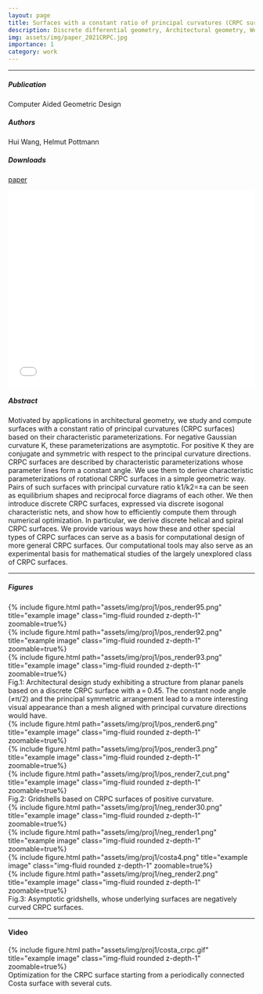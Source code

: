 ```yaml
---
layout: page
title: Surfaces with a constant ratio of principal curvatures (CRPC surfaces)
description: Discrete differential geometry, Architectural geometry, Weingarten surface, Characteristic parameterization, Constant ratio of principal curvatures, Principal symmetric net
img: assets/img/paper_2021CRPC.jpg
importance: 1
category: work
---
```


------
##### **Publication**
Computer Aided Geometric Design

##### **Authors**
Hui Wang, Helmut Pottmann

##### **Downloads**
[paper](assets/pdf/2022_crpc.pdf)

<iframe src="/assets/pdf/2022_crpc.pdf#toolbar=0" 
width="100%" height=400 frameborder="0" style="border: none;">
</iframe>

##### **Abstract**
Motivated by applications in architectural geometry, we study and compute surfaces with a constant ratio of principal curvatures (CRPC surfaces) based on their characteristic parameterizations. For negative Gaussian curvature K, these parameterizations are asymptotic. For positive K they are conjugate and symmetric with respect to the principal curvature directions. CRPC surfaces are described by characteristic parameterizations whose parameter lines form a constant angle. We use them to derive characteristic parameterizations of rotational CRPC surfaces in a simple geometric way. Pairs of such surfaces with principal curvature ratio k1/k2=±a can be seen as equilibrium shapes and reciprocal force diagrams of each other. We then introduce discrete CRPC surfaces, expressed via discrete isogonal characteristic nets, and show how to efficiently compute them through numerical optimization. In particular, we derive discrete helical and spiral CRPC surfaces. We provide various ways how these and other special types of CRPC surfaces can serve as a basis for computational design of more general CRPC surfaces. Our computational tools may also serve as an experimental basis for mathematical studies of the largely unexplored class of CRPC surfaces.

------

##### **Figures**

<div class="row">
    <div class="col-sm mt-3 mt-md-0">
        {% include figure.html path="assets/img/proj1/pos_render95.png" title="example image" class="img-fluid rounded z-depth-1" zoomable=true%}
    </div>
    <div class="col-sm mt-3 mt-md-0">
        {% include figure.html path="assets/img/proj1/pos_render92.png" title="example image" class="img-fluid rounded z-depth-1" zoomable=true%}
    </div>
    <div class="col-sm mt-3 mt-md-0">
        {% include figure.html path="assets/img/proj1/pos_render93.png" title="example image" class="img-fluid rounded z-depth-1" zoomable=true%}
    </div>
</div>
Fig.1: Architectural design study exhibiting a structure from planar panels based on a discrete CRPC surface with a = 0.45. The constant node angle (≠π/2) and the principal symmetric arrangement lead to a more interesting visual appearance than a mesh aligned with principal curvature directions would have.


<div class="row">
    <div class="col-sm mt-3 mt-md-0">
        {% include figure.html path="assets/img/proj1/pos_render6.png" title="example image" class="img-fluid rounded z-depth-1" zoomable=true%}
    </div>
    <div class="col-sm mt-3 mt-md-0">
        {% include figure.html path="assets/img/proj1/pos_render3.png" title="example image" class="img-fluid rounded z-depth-1" zoomable=true%}
    </div>
    <div class="col-sm mt-3 mt-md-0">
        {% include figure.html path="assets/img/proj1/pos_render7_cut.png" title="example image" class="img-fluid rounded z-depth-1" zoomable=true%}
    </div>
</div>
Fig.2: Gridshells based on CRPC surfaces of positive curvature.


<div class="row">
    <div class="col-sm mt-3 mt-md-0">
        {% include figure.html path="assets/img/proj1/neg_render30.png" title="example image" class="img-fluid rounded z-depth-1" zoomable=true%}
    </div>
    <div class="col-sm mt-3 mt-md-0">
        {% include figure.html path="assets/img/proj1/neg_render1.png" title="example image" class="img-fluid rounded z-depth-1" zoomable=true%}
    </div>
    <div class="col-sm mt-3 mt-md-0">
        {% include figure.html path="assets/img/proj1/costa4.png" title="example image" class="img-fluid rounded z-depth-1" zoomable=true%}
    </div>
    <div class="col-sm mt-3 mt-md-0">
        {% include figure.html path="assets/img/proj1/neg_render2.png" title="example image" class="img-fluid rounded z-depth-1" zoomable=true%}
    </div>    
</div>
Fig.3: Asymptotic gridshells, whose underlying surfaces are negatively curved CRPC surfaces.


------

#### **Video**

<div class="row">
    <div class="col-sm mt-3 mt-md-0">
        {% include figure.html path="assets/img/proj1/costa_crpc.gif" title="example image" class="img-fluid rounded z-depth-1" zoomable=true%}
    </div>
</div>
Optimization for the CRPC surface starting from a periodically connected Costa surface with several cuts.